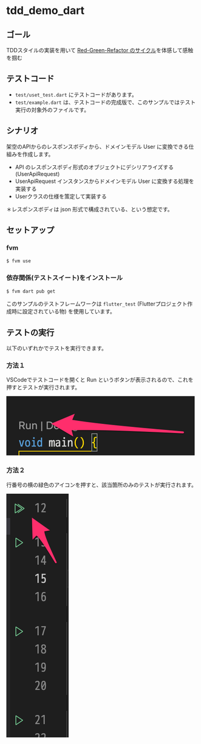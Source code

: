 tdd_demo_dart
===========

## ゴール

TDDスタイルの実装を用いて [Red-Green-Refactor のサイクル](https://scrapbox.io/docodoor/テスト駆動開発#67c7e4b9727aaf0000c2a94f)を体感して感触を掴む

## テストコード

- `test/uset_test.dart` にテストコードがあります。
- `test/example.dart` は、テストコードの完成版で、このサンプルではテスト実行の対象外のファイルです。


## シナリオ

架空のAPIからのレスポンスボディから、ドメインモデル User に変換できる仕組みを作成します。

- API のレスポンスボディ形式のオブジェクトにデシリアライズする(UserApiRequest)
- UserApiRequest インスタンスからドメインモデル User に変換する処理を実装する
- Userクラスの仕様を策定して実装する

＊レスポンスボディは json 形式で構成されている、という想定です。

## セットアップ

### fvm

```bash
$ fvm use
```

### 依存関係(テストスイート)をインストール

```bash
$ fvm dart pub get
```

このサンプルのテストフレームワークは `flutter_test` (Flutterプロジェクト作成時に設定されている物) を使用しています。

## テストの実行

以下のいずれかでテストを実行できます。

### 方法１

VSCodeでテストコードを開くと Run というボタンが表示されるので、これを押すとテストが実行されます。

![](README.Resources/run_test_01.png)

### 方法２

行番号の横の緑色のアイコンを押すと、該当箇所のみのテストが実行されます。

![](README.Resources/run_test_02.png)

